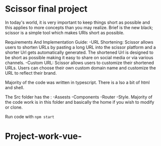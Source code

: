 # Scissor final project
In today's world, it is very important to keep things short as possible and this applies to more concepts than you may realize. 
Brief is the new black; scissor is a simple tool which makes URls short as possible.

Requirements And Implementation Guide:
-URL Shortening: Scissor allows users to shorten URLs by pasting a long URL into the scissor platform and a shorter Url gets automatically generated.
The shortened Url is designed to be short as possible making it easy to share on social media or via various channels.
-Custom URL: Scissor allows users to customize their shortened URLs. Users can choose their own custom domain name and customize the URL to reflect their brand.

Majority of the code was written in typescript.
There is a lso a bit of html and shell.

The Src folder has the :
-Assests
-Components
-Router
-Style.
Majority of the code work is in this folder and basically the home if you wish to modify or clone.

Run code with `npm start`
# Project-work-vue-
